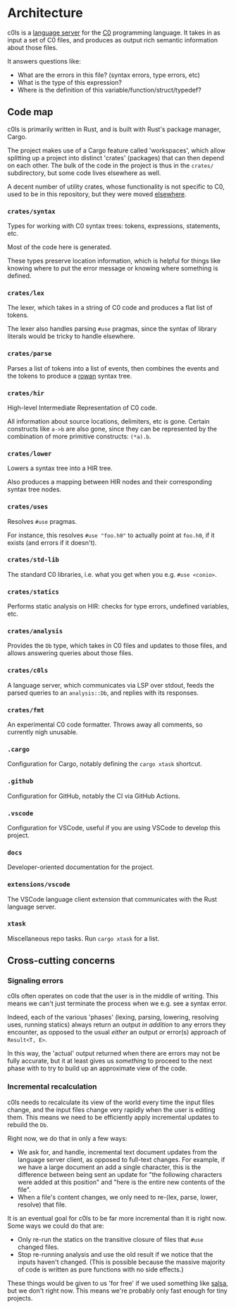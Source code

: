 # Architecture

c0ls is a [language server][lang-server] for the [C0][c0] programming language.
It takes in as input a set of C0 files, and produces as output rich semantic
information about those files.

It answers questions like:

- What are the errors in this file? (syntax errors, type errors, etc)
- What is the type of this expression?
- Where is the definition of this variable/function/struct/typedef?

## Code map

c0ls is primarily written in Rust, and is built with Rust's package manager,
Cargo.

The project makes use of a Cargo feature called 'workspaces', which allow
splitting up a project into distinct 'crates' (packages) that can then depend on
each other. The bulk of the code in the project is thus in the `crates/`
subdirectory, but some code lives elsewhere as well.

A decent number of utility crates, whose functionality is not specific to C0,
used to be in this repository, but they were moved [elsewhere][].

### `crates/syntax`

Types for working with C0 syntax trees: tokens, expressions, statements, etc.

Most of the code here is generated.

These types preserve location information, which is helpful for things like
knowing where to put the error message or knowing where something is defined.

### `crates/lex`

The lexer, which takes in a string of C0 code and produces a flat list of
tokens.

The lexer also handles parsing `#use` pragmas, since the syntax of library
literals would be tricky to handle elsewhere.

### `crates/parse`

Parses a list of tokens into a list of events, then combines the events and the
tokens to produce a [rowan][] syntax tree.

### `crates/hir`

High-level Intermediate Representation of C0 code.

All information about source locations, delimiters, etc is gone. Certain
constructs like `a->b` are also gone, since they can be represented by the
combination of more primitive constructs: `(*a).b`.

### `crates/lower`

Lowers a syntax tree into a HIR tree.

Also produces a mapping between HIR nodes and their corresponding syntax tree
nodes.

### `crates/uses`

Resolves `#use` pragmas.

For instance, this resolves `#use "foo.h0"` to actually point at `foo.h0`, if it
exists (and errors if it doesn't).

### `crates/std-lib`

The standard C0 libraries, i.e. what you get when you e.g. `#use <conio>`.

### `crates/statics`

Performs static analysis on HIR: checks for type errors, undefined variables,
etc.

### `crates/analysis`

Provides the `Db` type, which takes in C0 files and updates to those files, and
allows answering queries about those files.

### `crates/c0ls`

A language server, which communicates via LSP over stdout, feeds the parsed
queries to an `analysis::Db`, and replies with its responses.

### `crates/fmt`

An experimental C0 code formatter. Throws away all comments, so currently nigh
unusable.

### `.cargo`

Configuration for Cargo, notably defining the `cargo xtask` shortcut.

### `.github`

Configuration for GitHub, notably the CI via GitHub Actions.

### `.vscode`

Configuration for VSCode, useful if you are using VSCode to develop this
project.

### `docs`

Developer-oriented documentation for the project.

### `extensions/vscode`

The VSCode language client extension that communicates with the Rust language
server.

### `xtask`

Miscellaneous repo tasks. Run `cargo xtask` for a list.

## Cross-cutting concerns

### Signaling errors

c0ls often operates on code that the user is in the middle of writing. This
means we can't just terminate the process when we e.g. see a syntax error.

Indeed, each of the various 'phases' (lexing, parsing, lowering, resolving uses,
running statics) always return an output _in addition_ to any errors they
encounter, as opposed to the usual _either_ an output _or_ error(s) approach of
`Result<T, E>`.

In this way, the 'actual' output returned when there are errors may not be fully
accurate, but it at least gives us _something_ to proceed to the next phase with
to try to build up an approximate view of the code.

### Incremental recalculation

c0ls needs to recalculate its view of the world every time the input files
change, and the input files change very rapidly when the user is editing them.
This means we need to be efficiently apply incremental updates to rebuild the
`Db`.

Right now, we do that in only a few ways:

- We ask for, and handle, incremental text document updates from the language
  server client, as opposed to full-text changes. For example, if we have a
  large document an add a single character, this is the difference between being
  sent an update for "the following characters were added at this position" and
  "here is the entire new contents of the file".
- When a file's content changes, we only need to re-(lex, parse, lower, resolve)
  that file.

It is an eventual goal for c0ls to be far more incremental than it is right now.
Some ways we could do that are:

- Only re-run the statics on the transitive closure of files that `#use` changed
  files.
- Stop re-running analysis and use the old result if we notice that the inputs
  haven't changed. (This is possible because the massive majority of code is
  written as pure functions with no side effects.)

These things would be given to us 'for free' if we used something like
[salsa][], but we don't right now. This means we're probably only fast enough
for tiny projects.

[c0]: https://www.cs.cmu.edu/~fp/courses/15122-f10/misc/c0-reference.pdf
[lang-server]: https://microsoft.github.io/language-server-protocol/
[rowan]: https://github.com/rust-analyzer/rowan
[salsa]: https://github.com/salsa-rs/salsa
[ungrammar]: https://github.com/rust-analyzer/ungrammar
[elsewhere]: https://github.com/azdavis/language-server-util
